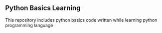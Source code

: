 ## Python Basics Learning
This repository includes python basics code written while learning python programming language